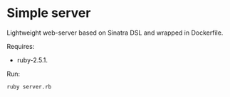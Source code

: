 # Simple server

Lightweight web-server based on Sinatra DSL and wrapped in Dockerfile.

Requires:
- ruby-2.5.1.

Run:
```bash
ruby server.rb
```
